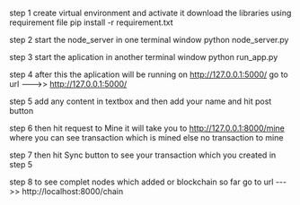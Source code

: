 step 1
	create virtual environment and activate it
	download the libraries using requirement file 
	pip install -r requirement.txt

step 2
	start the node_server in one terminal window
	python node_server.py

step 3
	start the aplication in another terminal window
	python run_app.py

step 4
	after this the aplication will be running on http://127.0.0.1:5000/
	go to url --->>  http://127.0.0.1:5000/

step 5
	add any content in textbox and then add your name and hit post button

step 6
	then hit request to Mine
	it will take you to http://127.0.0.1:8000/mine where you can see transaction which is mined else no transaction to mine

step 7 
	then hit Sync button to see your transaction which you created in step 5

step 8 
	to see complet nodes which added or blockchain so far
	go to url --->>  http://localhost:8000/chain

